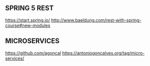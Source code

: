 
## SPRING 5 REST
https://start.spring.io/
http://www.baeldung.com/rest-with-spring-course#new-modules

## MICROSERVICES
https://github.com/agoncal
https://antoniogoncalves.org/tag/micro-services/

